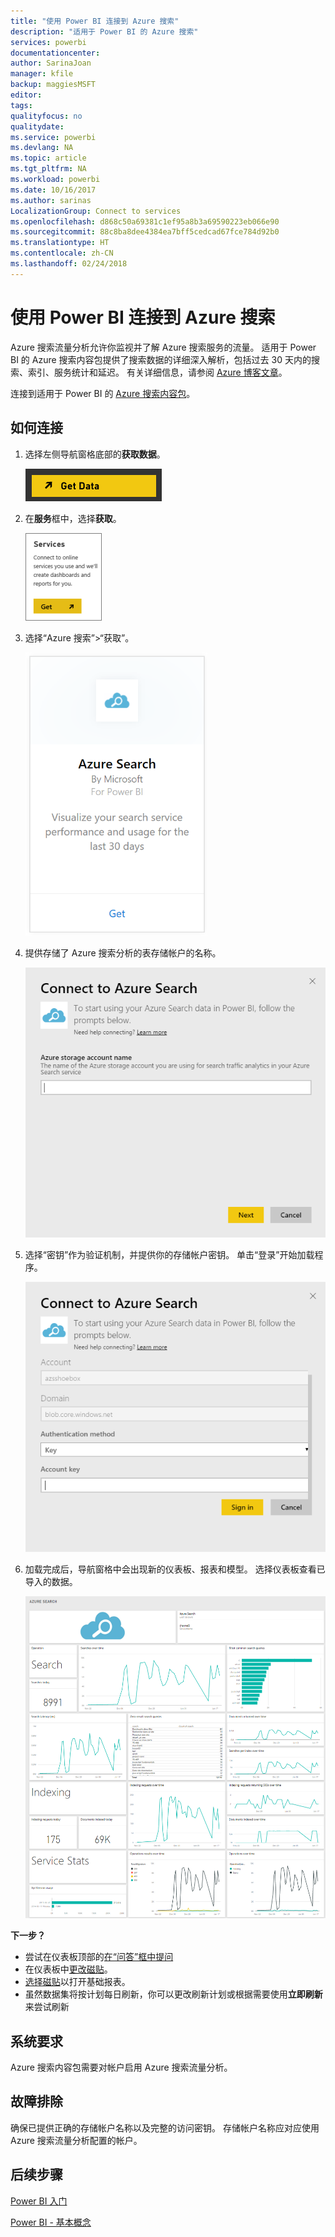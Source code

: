 ```yaml
---
title: "使用 Power BI 连接到 Azure 搜索"
description: "适用于 Power BI 的 Azure 搜索"
services: powerbi
documentationcenter: 
author: SarinaJoan
manager: kfile
backup: maggiesMSFT
editor: 
tags: 
qualityfocus: no
qualitydate: 
ms.service: powerbi
ms.devlang: NA
ms.topic: article
ms.tgt_pltfrm: NA
ms.workload: powerbi
ms.date: 10/16/2017
ms.author: sarinas
LocalizationGroup: Connect to services
ms.openlocfilehash: d868c50a69381c1ef95a8b3a69590223eb066e90
ms.sourcegitcommit: 88c8ba8dee4384ea7bff5cedcad67fce784d92b0
ms.translationtype: HT
ms.contentlocale: zh-CN
ms.lasthandoff: 02/24/2018
---
```

# <a name="connect-to-azure-search-with-power-bi"></a>使用 Power BI 连接到 Azure 搜索
Azure 搜索流量分析允许你监视并了解 Azure 搜索服务的流量。 适用于 Power BI 的 Azure 搜索内容包提供了搜索数据的详细深入解析，包括过去 30 天内的搜索、索引、服务统计和延迟。 有关详细信息，请参阅 [Azure 博客文章](https://azure.microsoft.com/en-us/blog/analyzing-your-azure-search-traffic/)。

连接到适用于 Power BI 的 [Azure 搜索内容包](https://app.powerbi.com/getdata/services/azure-search)。

## <a name="how-to-connect"></a>如何连接
1. 选择左侧导航窗格底部的**获取数据**。
   
   ![](media/service-connect-to-azure-search/pbi_getdata.png) 
2. 在**服务**框中，选择**获取**。
   
   ![](media/service-connect-to-azure-search/pbi_getservices.png) 
3. 选择“Azure 搜索”\>“获取”。
   
   ![](media/service-connect-to-azure-search/azuresearch.png)
4. 提供存储了 Azure 搜索分析的表存储帐户的名称。
   
   ![](media/service-connect-to-azure-search/params.png)
5. 选择“密钥”作为验证机制，并提供你的存储帐户密钥。 单击“登录”开始加载程序。
   
   ![](media/service-connect-to-azure-search/creds.png)
6. 加载完成后，导航窗格中会出现新的仪表板、报表和模型。 选择仪表板查看已导入的数据。
   
    ![](media/service-connect-to-azure-search/dashboard2.png)

**下一步？**

* 尝试在仪表板顶部的[在“问答”框中提问](power-bi-q-and-a.md)
* 在仪表板中[更改磁贴](service-dashboard-edit-tile.md)。
* [选择磁贴](service-dashboard-tiles.md)以打开基础报表。
* 虽然数据集将按计划每日刷新，你可以更改刷新计划或根据需要使用**立即刷新**来尝试刷新

## <a name="system-requirements"></a>系统要求
Azure 搜索内容包需要对帐户启用 Azure 搜索流量分析。

## <a name="troubleshooting"></a>故障排除
确保已提供正确的存储帐户名称以及完整的访问密钥。 存储帐户名称应对应使用 Azure 搜索流量分析配置的帐户。

## <a name="next-steps"></a>后续步骤
[Power BI 入门](service-get-started.md)

[Power BI - 基本概念](service-basic-concepts.md)


